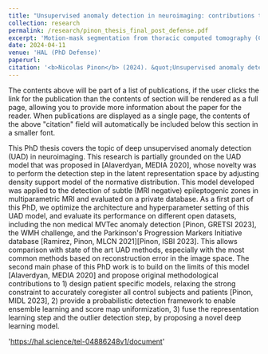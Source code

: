 ```yaml
---
title: "Unsupervised anomaly detection in neuroimaging: contributions to representation learning and density support estimation in the latent space"
collection: research
permalink: /research/pinon_thesis_final_post_defense.pdf
excerpt: 'Motion‐mask segmentation from thoracic computed tomography (CT) images is the process of extracting the region that encompasses lungs and viscera, where large displacements occur during breathing. It has been shown to help image registration between different respiratory phases. This registration step is, for example, useful for radiotherapy planning or calculating local lung ventilation. Knowing the location of motion discontinuity, that is, sliding motion near the pleura, allows a better control of the registration preventing unrealistic estimates. Nevertheless, existing methods for motion‐mask segmentation are not robust enough to be used in clinical routine. This article shows that it is feasible to overcome this lack of robustness by using a lightweight deep‐learning approach usable on a standard computer, and this even without data augmentation or advanced model design.'
date: 2024-04-11
venue: 'HAL (PhD Defense)'
paperurl:
citation: '<b>Nicolas Pinon</b> (2024). &quot;Unsupervised anomaly detection in neuroimaging: Contributions to representation learning and density support estimation in the latent space&quot; <i>Doctoral dissertation, INSA Lyon</i>.'
---
```


The contents above will be part of a list of publications, if the user clicks the link for the publication than the contents of section will be rendered as a full page, allowing you to provide more information about the paper for the reader. When publications are displayed as a single page, the contents of the above "citation" field will automatically be included below this section in a smaller font.

This PhD thesis covers the topic of deep unsupervised anomaly detection (UAD) in neuroimaging. This research is partially grounded on the UAD model that was proposed in \[Alaverdyan, MEDIA 2020\], whose novelty was to perform the detection step in the latent representation space by adjusting density support model of the normative distribution. This model developed was applied to the detection of subtle (MRI negative) epileptogenic zones in multiparametric MRI and evaluated on a private database. As a first part of this PhD, we optimize the architecture and hyperparameter setting of this UAD model, and evaluate its performance on different open datasets, including the non medical MVTec anomaly detection \[Pinon, GRETSI 2023\], the WMH challenge, and the Parkinson's Progression Markers Initiative database \[Ramirez, Pinon, MLCN 2021\]\[Pinon, ISBI 2023\]. This allows comparison with state of the art UAD methods, especially with the most common methods based on reconstruction error in the image space. The second main phase of this PhD work is to build on the limits of this model \[Alaverdyan, MEDIA 2020\] and propose original methodological contributions to 1) design patient specific models, relaxing the strong constraint to accurately coregister all control subjects and patients \[Pinon, MIDL 2023\], 2) provide a probabilistic detection framework to enable ensemble learning and score map uniformization, 3) fuse the representation learning step and the outlier detection step, by proposing a novel deep learning model.

'https://hal.science/tel-04886248v1/document'
